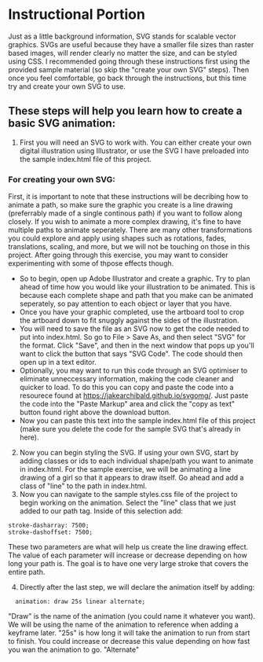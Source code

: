 # Instructional Portion

Just as a little background information, SVG stands for scalable vector graphics. SVGs are useful because they have a smaller file sizes than raster based images, will render clearly no matter the size, and can be styled using CSS. I recommended going through these instructions first using the provided sample material (so skip the "create your own SVG" steps). Then once you feel comfortable, go back through the instructions, but this time try and create your own SVG to use.

## These steps will help you learn how to create a basic SVG animation:

1. First you will need an SVG to work with. You can either create your own digital illustration using Illustrator, or use the SVG I have preloaded into the sample index.html file of this project.

### For creating your own SVG:
First, it is important to note that these instructions will be decribing how to animate a path, so make sure the graphic you create is a line drawing (preferrably made of a single continous path) if you want to follow along closely. If you wish to animate a more complex drawing, it's fine to have multiple paths to animate seperately. There are many other transformations you could explore and apply using shapes such as rotations, fades, translations, scaling, and more, but we will not be touching on those in this project. After going through this exercise, you may want to consider experimenting with some of thpose effects though.
- So to begin, open up Adobe Illustrator and create a graphic. Try to plan ahead of time how you would like your illustration to be animated. This is because each complete shape and path that you make can be animated seperately, so pay attention to each object or layer that you have. 
- Once you have your graphic completed, use the artboard tool to crop the artboard down to fit snuggly against the sides of the illustration.
- You will need to save the file as an SVG now to get the code needed to put into index.html. So go to File > Save As, and then select "SVG" for the format. Click "Save", and then in the next window that pops up you'll want to click the button that says "SVG Code". The code should then open up in a text editor.
- Optionally, you may want to run this code through an SVG optimiser to eliminate unneccessary information, making the code cleaner and quicker to load. To do this you can copy and paste the code into a resourece found at https://jakearchibald.github.io/svgomg/. Just paste the code into the "Paste Markup" area and click the "copy as text" button found right above the download button.
- Now you can paste this text into the sample index.html file of this project (make sure you delete the code for the sample SVG that's already in here).

2. Now you can begin styling the SVG. If using your own SVG, start by adding classes or ids to each individual shape/path you want to animate in index.html. For the sample exercise, we will be animating a line drawing of a girl so that it appears to draw itself. Go ahead and add a class of "line" to the path in index.html.
3. Now you can navigate to the sample styles.css file of the project to begin working on the animation. Select the "line" class that we just added to our path tag. Inside of this selection add: 
```
stroke-dasharray: 7500;
stroke-dashoffset: 7500;
```
These two parameters are what will help us create the line drawing effect. The value of each parameter will increase or decrease depending on how long your path is. The goal is to have one very large stroke that covers the entire path.

4. Directly after the last step, we will declare the animation itself by adding:
```
  animation: draw 25s linear alternate;
```
"Draw" is the name of the animation (you could name it whatever you want). We will be using the name of the animation to reference when adding a keyframe later. "25s" is how long it will take the animation to run from start to finish. You could increase or decrease this value depending on how fast you wan the animation to go. "Alternate"
